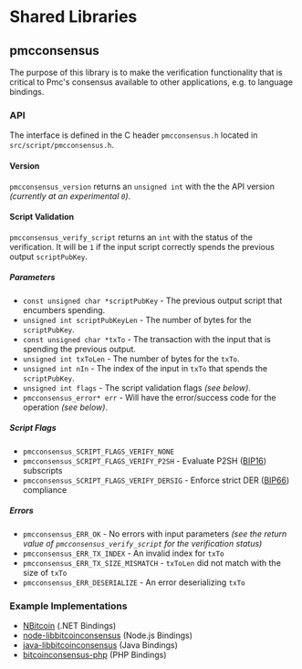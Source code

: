 Shared Libraries
================

## pmcconsensus

The purpose of this library is to make the verification functionality that is critical to Pmc's consensus available to other applications, e.g. to language bindings.

### API

The interface is defined in the C header `pmcconsensus.h` located in  `src/script/pmcconsensus.h`.

#### Version

`pmcconsensus_version` returns an `unsigned int` with the the API version *(currently at an experimental `0`)*.

#### Script Validation

`pmcconsensus_verify_script` returns an `int` with the status of the verification. It will be `1` if the input script correctly spends the previous output `scriptPubKey`.

##### Parameters
- `const unsigned char *scriptPubKey` - The previous output script that encumbers spending.
- `unsigned int scriptPubKeyLen` - The number of bytes for the `scriptPubKey`.
- `const unsigned char *txTo` - The transaction with the input that is spending the previous output.
- `unsigned int txToLen` - The number of bytes for the `txTo`.
- `unsigned int nIn` - The index of the input in `txTo` that spends the `scriptPubKey`.
- `unsigned int flags` - The script validation flags *(see below)*.
- `pmcconsensus_error* err` - Will have the error/success code for the operation *(see below)*.

##### Script Flags
- `pmcconsensus_SCRIPT_FLAGS_VERIFY_NONE`
- `pmcconsensus_SCRIPT_FLAGS_VERIFY_P2SH` - Evaluate P2SH ([BIP16](https://github.com/bitcoin/bips/blob/master/bip-0016.mediawiki)) subscripts
- `pmcconsensus_SCRIPT_FLAGS_VERIFY_DERSIG` - Enforce strict DER ([BIP66](https://github.com/bitcoin/bips/blob/master/bip-0066.mediawiki)) compliance

##### Errors
- `pmcconsensus_ERR_OK` - No errors with input parameters *(see the return value of `pmcconsensus_verify_script` for the verification status)*
- `pmcconsensus_ERR_TX_INDEX` - An invalid index for `txTo`
- `pmcconsensus_ERR_TX_SIZE_MISMATCH` - `txToLen` did not match with the size of `txTo`
- `pmcconsensus_ERR_DESERIALIZE` - An error deserializing `txTo`

### Example Implementations
- [NBitcoin](https://github.com/NicolasDorier/NBitcoin/blob/master/NBitcoin/Script.cs#L814) (.NET Bindings)
- [node-libbitcoinconsensus](https://github.com/bitpay/node-libbitcoinconsensus) (Node.js Bindings)
- [java-libbitcoinconsensus](https://github.com/dexX7/java-libbitcoinconsensus) (Java Bindings)
- [bitcoinconsensus-php](https://github.com/Bit-Wasp/bitcoinconsensus-php) (PHP Bindings)
